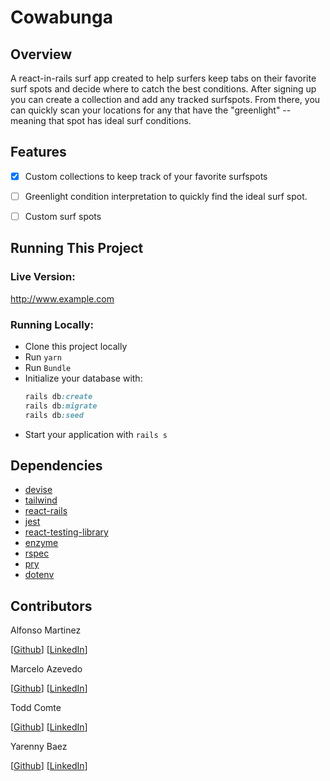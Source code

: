 # Cowabunga

## Overview

A react-in-rails surf app created to help surfers keep tabs on their favorite surf spots and decide where to catch the best conditions. After signing up you can create a collection and add any tracked surfspots. From there, you can quickly scan your locations for any that have the "greenlight" -- meaning that spot has ideal surf conditions.


## Features

- [x] Custom collections to keep track of your favorite surfspots
- [ ] Greenlight condition interpretation to quickly find the ideal surf spot.
- [ ] Custom surf spots


## Running This Project

### Live Version: 
http://www.example.com

### Running Locally:
- Clone this project locally
- Run `yarn`
- Run `Bundle`
- Initialize your database with:
  ```ruby
  rails db:create
  rails db:migrate
  rails db:seed
  ```
- Start your application with `rails s`


## Dependencies

- [devise](https://github.com/heartcombo/devise)
- [tailwind](https://tailwindcss.com/docs/guides/create-react-app)
- [react-rails](https://github.com/reactjs/react-rails)
- [jest](https://jestjs.io/docs/tutorial-react)
- [react-testing-library](https://testing-library.com/docs/react-testing-library/intro/)
- [enzyme](https://enzymejs.github.io/enzyme/)
- [rspec](http://rspec.info/)
- [pry](https://github.com/rweng/pry-rails)
- [dotenv](https://github.com/bkeepers/dotenv)


## Contributors
Alfonso Martinez

[[Github](https://github.com/shrikefound)]
[[LinkedIn](https://www.linkedin.com/in/alfonso-martinez-dev)]

Marcelo Azevedo

[[Github](https://github.com/celoazevedo)]
[[LinkedIn](https://www.linkedin.com/in/marceloazevedo1/)]

Todd Comte

[[Github](https://github.com/ToddComte)]
[[LinkedIn](https://www.linkedin.com/in/todd-comte-92b06769/)]

Yarenny Baez

[[Github](https://github.com/Byarenny)]
[[LinkedIn](https://www.linkedin.com/in/yarennyb/)]